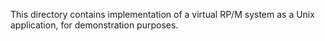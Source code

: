 This directory contains implementation of a virtual RP/M system
as a Unix application, for demonstration purposes.
